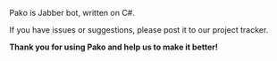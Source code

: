 Pako is Jabber bot, written on C#.

If you have issues or suggestions, please post it to our project tracker.


**Thank you for using Pako and help us to make it better!**